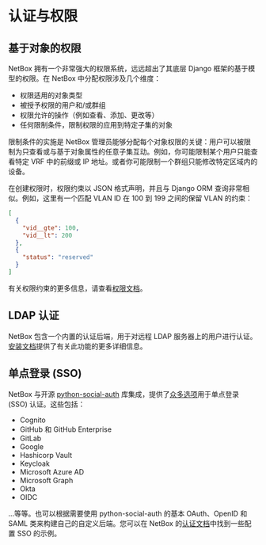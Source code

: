 # 认证与权限

## 基于对象的权限

NetBox 拥有一个非常强大的权限系统，远远超出了其底层 Django 框架的基于模型的权限。在 NetBox 中分配权限涉及几个维度：

* 权限适用的对象类型
* 被授予权限的用户和/或群组
* 权限允许的操作（例如查看、添加、更改等）
* 任何限制条件，限制权限的应用到特定子集的对象

限制条件的实施是 NetBox 管理员能够分配每个对象权限的关键：用户可以被限制为只查看或与基于对象属性的任意子集互动。例如，你可能限制某个用户只能查看特定 VRF 中的前缀或 IP 地址。或者你可能限制一个群组只能修改特定区域内的设备。

在创建权限时，权限约束以 JSON 格式声明，并且与 Django ORM 查询非常相似。例如，这里有一个匹配 VLAN ID 在 100 到 199 之间的保留 VLAN 的约束：

```json
[
  {
    "vid__gte": 100,
    "vid__lt": 200
  },
  {
    "status": "reserved"
  }
]
```

有关权限约束的更多信息，请查看[权限文档](../administration/permissions.md)。

## LDAP 认证

NetBox 包含一个内置的认证后端，用于对远程 LDAP 服务器上的用户进行认证。[安装文档](../installation/6-ldap.md)提供了有关此功能的更多详细信息。

## 单点登录 (SSO)

NetBox 与开源 [python-social-auth](https://github.com/python-social-auth) 库集成，提供了[众多选项](https://python-social-auth.readthedocs.io/en/latest/backends/index.html#supported-backends)用于单点登录 (SSO) 认证。这些包括：

* Cognito
* GitHub 和 GitHub Enterprise
* GitLab
* Google
* Hashicorp Vault
* Keycloak
* Microsoft Azure AD
* Microsoft Graph
* Okta
* OIDC

...等等。也可以根据需要使用 python-social-auth 的基本 OAuth、OpenID 和 SAML 类来构建自己的自定义后端。您可以在 NetBox 的[认证文档](../administration/authentication/overview.md)中找到一些配置 SSO 的示例。